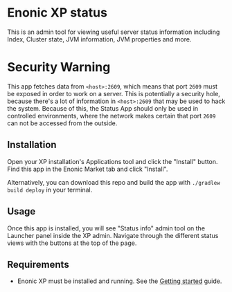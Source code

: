 # Enonic XP status

This is an admin tool for viewing useful server status information including Index, Cluster state, JVM information, JVM properties and more.

# Security Warning

This app fetches data from `<host>:2609`, which means that port `2609` must be exposed in order to work on a server. 
This is potentially a security hole, because there's a lot of information in `<host>:2609` that may be used to hack the system. 
Because of this, the Status App should only be used in controlled environments, where the network makes certain that port `2609` can not be accessed from the outside.

## Installation

Open your XP installation's Applications tool and click the "Install" button.
Find this app in the Enonic Market tab and click "Install".

Alternatively, you can download this repo and build the app with `./gradlew build deploy` in your terminal.

## Usage

Once this app is installed, you will see "Status info" admin tool on the Launcher panel inside the XP admin.
Navigate through the different status views with the buttons at the top of the page.

## Requirements

* Enonic XP must be installed and running. See the
[Getting started](https://developer.enonic.com/start) guide.

